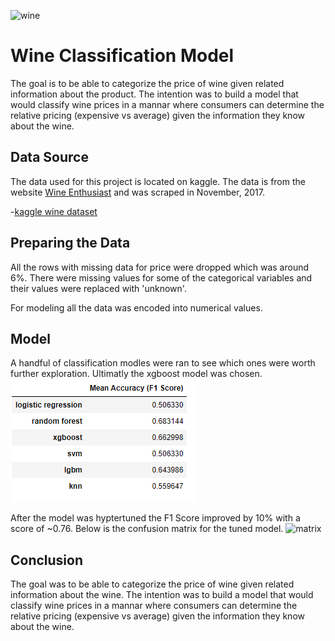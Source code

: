 ![wine](https://github.com/Treyhannam/Springboard/blob/main/pexels-adonyi-g%C3%A1bor-1407857.jpg?raw=True)
# Wine Classification Model
The goal is to be able to categorize the price of wine given related information about the product. The intention was to build a model that would classify wine prices in a mannar where consumers can determine the relative pricing (expensive vs average) given the information they know about the wine.

## Data Source
The data used for this project is located on kaggle. The data is from the website [Wine Enthusiast](https://www.winemag.com/?s=&drink_type=wine) and was scraped in November, 2017.

-[kaggle wine dataset](https://www.kaggle.com/zynicide/wine-reviews)

## Preparing the Data
All the rows with missing data for price were dropped which was around 6%. There were missing values for some of the categorical variables and their values were replaced with 'unknown'.

For modeling all the data was encoded into numerical values.

## Model
A handful of classification modles were ran to see which ones were worth further exploration. Ultimatly the xgboost model was chosen.
![model df](https://github.com/Treyhannam/Capstone2/blob/main/classmodels.PNG?raw=True)

After the model was hyptertuned the F1 Score improved by 10% with a score of ~0.76. Below is the confusion matrix for the tuned model.
![matrix](https://github.com/Treyhannam/Capstone2/blob/main/matrix.PNG?raw=True)

## Conclusion
The goal was to be able to categorize the price of wine given related information about the wine. The intention was to build a model that would classify wine prices in a mannar where consumers can determine the relative pricing (expensive vs average) given the information they know about the wine.

